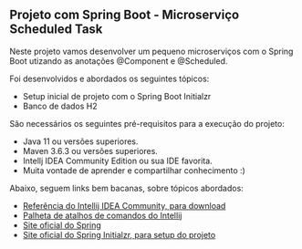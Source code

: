 <h2>Projeto com Spring Boot - Microserviço Scheduled Task</h2>

Neste projeto vamos desenvolver um pequeno microserviços com o Spring Boot utizando as anotações @Component e @Scheduled.

Foi desenvolvidos e abordados os seguintes tópicos:

* Setup inicial de projeto com o Spring Boot Initialzr 
* Banco de dados H2

São necessários os seguintes pré-requisitos para a execução do projeto:

* Java 11 ou versões superiores.
* Maven 3.6.3 ou versões superiores.
* Intellj IDEA Community Edition ou sua IDE favorita.
* Muita vontade de aprender e compartilhar conhecimento :)

Abaixo, seguem links bem bacanas, sobre tópicos abordados:

* [Referência do Intellij IDEA Community, para download](https://www.jetbrains.com/idea/download)
* [Palheta de atalhos de comandos do Intellij](https://resources.jetbrains.com/storage/products/intellij-idea/docs/IntelliJIDEA_ReferenceCard.pdf)
* [Site oficial do Spring](https://spring.io/)
* [Site oficial do Spring Initialzr, para setup do projeto](https://start.spring.io/)




